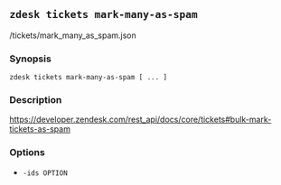 ## `zdesk tickets mark-many-as-spam`

/tickets/mark_many_as_spam.json

### Synopsis

    zdesk tickets mark-many-as-spam [ ... ]

### Description

https://developer.zendesk.com/rest_api/docs/core/tickets#bulk-mark-tickets-as-spam

### Options

* `-ids OPTION`

